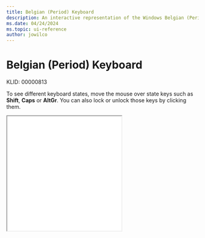 ```yaml
---
title: Belgian (Period) Keyboard
description: An interactive representation of the Windows Belgian (Period) keyboard. To see different keyboard states, click or move the mouse over the state keys.
ms.date: 04/24/2024
ms.topic: ui-reference
author: jowilco
---
```


# Belgian (Period) Keyboard

KLID: 00000813

To see different keyboard states, move the mouse over state keys such as **Shift**, **Caps** or **AltGr**. You can also lock or unlock those keys by clicking them.

<iframe src="kbdbe_1.html" height="300"></iframe>
